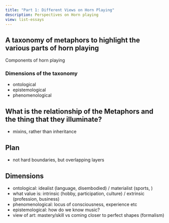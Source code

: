 ```yaml
---
title: "Part 1: Different Views on Horn Playing"
description: Perspectives on Horn playing
view: list-essays
---
```


## A taxonomy of metaphors to highlight the various parts of horn playing

Components of horn playing

### Dimensions of the taxonomy

- ontological
- epistemological
- phenomenological






## What is the relationship of the Metaphors and the thing that they illuminate?

- mixins, rather than inheritance


## Plan

- not hard boundaries, but overlapping layers

## Dimensions
- ontological: idealist (language, disembodied) / materialist (sports, )
- what value is: intrinsic (hobby, participation, culture) / extrinsic (profession, business)
- phenomenological: locus of consciousness, experience etc
- epistemological: how do we know music?
- view of art: mastery/skill vs coming closer to perfect shapes (formalism)
